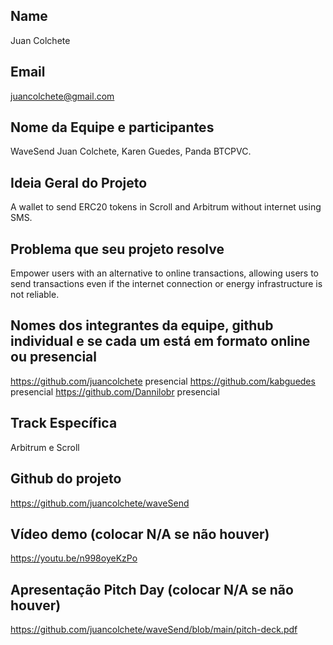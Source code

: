 ## Name
Juan Colchete 
## Email
​juancolchete@gmail.com
## Nome da Equipe e participantes
​WaveSend Juan Colchete, Karen Guedes, Panda BTCPVC.
## Ideia Geral do Projeto
​A wallet to send ERC20 tokens in Scroll and Arbitrum without internet using SMS.
## Problema que seu projeto resolve
​Empower users with an alternative to online transactions, allowing users to send transactions even if the internet connection or energy infrastructure is not reliable.
## Nomes dos integrantes da equipe, github individual e se cada um está em formato online ou presencial
https://github.com/juancolchete presencial 
https://github.com/kabguedes presencial 
https://github.com/Dannilobr presencial
## Track Específica
​​Arbitrum e Scroll
## Github do projeto
https://github.com/juancolchete/waveSend
## Vídeo demo (colocar N/A se não houver)
​https://youtu.be/n998oyeKzPo
## Apresentação Pitch Day (colocar N/A se não houver)
https://github.com/juancolchete/waveSend/blob/main/pitch-deck.pdf
